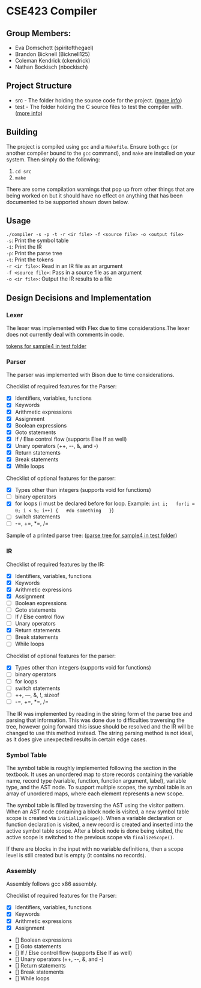 # CSE423 Compiler
## Group Members:
* Eva Domschott (spiritofthegael)
* Brandon Bicknell (Bicknell125)
* Coleman Kendrick (ckendrick)
* Nathan Bockisch (nbockisch)

## Project Structure
* src - The folder holding the source code for the project. ([more info](docs/src.md))
* test - The folder holding the C source files to test the compiler with. ([more info](docs/test.md))

## Building
The project is compiled using `gcc` and a `Makefile`. Ensure both `gcc` (or another compiler bound to the `gcc` command), and `make` are installed on your system. Then simply do the following:
1. `cd src`
2. `make`

There are some compilation warnings that pop up from other things that are being worked on but it should have no effect on anything that has been documented to be supported shown down below. 

## Usage
`./compiler -s -p -t -r <ir file> -f <source file> -o <output file>`  
`-s`: Print the symbol table  
`-i`: Print the IR  
`-p`: Print the parse tree  
`-t`: Print the tokens  
`-r <ir file>`: Read in an IR file as an argument  
`-f <source file>`: Pass in a source file as an argument  
`-o <ir file>`: Output the IR results to a file  

## Design Decisions and Implementation
### Lexer
The lexer was implemented with Flex due to time considerations.The lexer does not currently deal with comments in code.

[tokens for sample4 in test folder](docs/tokens.txt) 

### Parser
The parser was implemented with Bison due to time considerations.

Checklist of required features for the Parser:
- [x] Identifiers, variables, functions
- [x] Keywords
- [x] Arithmetic expressions
- [x] Assignment
- [x] Boolean expressions
- [x] Goto statements
- [x] If / Else control flow (supports Else If as well)
- [x] Unary operators (++, --, &, and -)
- [x] Return statements
- [x] Break statements
- [x] While loops

Checklist of optional features for the parser:
- [x] Types other than integers (supports void for functions)
- [ ] binary operators
- [x] for loops (i must be declared before for loop. Example:
`int i;  
for(i = 0; i < 5; i++) {  
  #do something  
}`)  
- [ ] switch statements
- [ ] -=, +=, *=, /=

Sample of a printed parse tree: ([parse tree for sample4 in test folder](docs/parsetree.txt)) 

### IR
Checklist of required features by the IR:
- [x] Identifiers, variables, functions
- [x] Keywords
- [x] Arithmetic expressions
- [x] Assignment
- [ ] Boolean expressions
- [ ] Goto statements
- [ ] If / Else control flow
- [ ] Unary operators
- [x] Return statements
- [ ] Break statements
- [ ] While loops

Checklist of optional features for the parser:
- [x] Types other than integers (supports void for functions)
- [ ] binary operators
- [ ] for loops
- [ ] switch statements
- [ ] ++, —, &, !, sizeof
- [ ] -=, +=, *=, /=

The IR was implemented by reading in the string form of the parse tree and parsing that information. This was done due to difficulties traversing the tree, however going forward this issue should be resolved and the IR will be changed to use this method instead. The string parsing method is not ideal, as it does give unexpected results in certain edge cases.

### Symbol Table

The symbol table is roughly implemented following the section in the textbook. It uses an unordered map to store records containing the variable name, record type (variable, function, function argument, label), variable type, and the AST node. To support multiple scopes, the symbol table is an array of unordered maps, where each element represents a new scope.

The symbol table is filled by traversing the AST using the visitor pattern. When an AST node containing a block node is visited, a new symbol table scope is created via `initializeScope()`. When a variable declaration or function declaration is visited, a new record is created and inserted into the active symbol table scope. After a block node is done being visited, the active scope is switched to the previous scope via `finalizeScope()`.

If there are blocks in the input with no variable definitions, then a scope level is still created but is empty (it contains no records).

### Assembly
Assembly follows gcc x86 assembly. 

Checklist of required features for the Parser:
- [x] Identifiers, variables, functions
- [x] Keywords
- [x] Arithmetic expressions
- [x] Assignment
- [] Boolean expressions
- [] Goto statements
- [] If / Else control flow (supports Else If as well)
- [] Unary operators (++, --, &, and -)
- [] Return statements
- [] Break statements
- [] While loops
